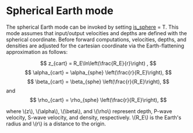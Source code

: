 # Spherical Earth mode

The spherical Earth mode can be invoked by setting [is_sphere](parameter_list.md#is_sphere) = T. This mode assumes that input/output velocities and depths are defined with the spherical coordinate. Before forward computations, velocities, depths, and densities are adjusted for the cartesian coordinate via the Earth-flattening approximation as follows:

$$
z_{cart} = R_E\ln\left(\frac{R_E}{r}\right) ,
$$
$$
\alpha_{cart} = \alpha_{sphe} \left(\frac{r}{R_E}\right),
$$
$$
\beta_{cart} = \beta_{sphe} \left(\frac{r}{R_E}\right),
$$
and 
$$
\rho_{cart} = \rho_{sphe} \left(\frac{r}{R_E}\right), 
$$

where \\(z\\), \\(\alpha\\), \\(\beta\\), and \\(\rho\\) represent depth, P-wave velocity, S-wave velocity, and density, respectively. \\(R_E\\) is the Earth's radius and \\(r\\) is a distance to the origin.

